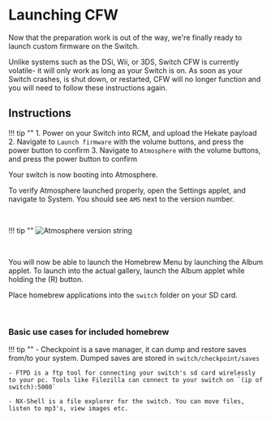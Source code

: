 # Launching CFW

Now that the preparation work is out of the way, we're finally ready to launch custom firmware on the Switch.

Unlike systems such as the DSi, Wii, or 3DS, Switch CFW is currently volatile- it will only work as long as your Switch is on. As soon as your Switch crashes, is shut down, or restarted, CFW will no longer function and you will need to follow these instructions again.

## Instructions

!!! tip ""
    1. Power on your Switch into RCM, and upload the Hekate payload
    2. Navigate to `Launch firmware` with the volume buttons, and press the power button to confirm
    3. Navigate to `Atmosphere` with the volume buttons, and press the power button to confirm

Your switch is now booting into Atmosphere.

To verify Atmosphere launched properly, open the Settings applet, and navigate to System. You should see `AMS` next to the version number.

&nbsp;

!!! tip ""
    ![Atmosphere version string](../img/launching_cfw_atmosphere_version_string.jpg)

&nbsp;

You will now be able to launch the Homebrew Menu by launching the Album applet. To launch into the actual gallery, launch the Album applet while holding the (R) button.

Place homebrew applications into the `switch` folder on your SD card.

&nbsp;

### Basic use cases for included homebrew

!!! tip ""
    - Checkpoint is a save manager, it can dump and restore saves from/to your system. Dumped saves are stored in `switch/checkpoint/saves`

    - FTPD is a ftp tool for connecting your switch's sd card wirelessly to your pc. Tools like Filezilla can connect to your switch on `(ip of switch):5000`

    - NX-Shell is a file explorer for the switch. You can move files, listen to mp3's, view images etc.